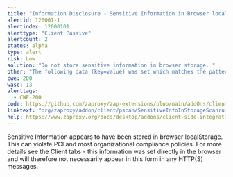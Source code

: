 ```yaml
---
title: "Information Disclosure - Sensitive Information in Browser localStorage"
alertid: 120001-1
alertindex: 12000101
alerttype: "Client Passive"
alertcount: 2
status: alpha
type: alert
risk: Low
solution: "Do not store sensitive information in browser storage. "
other: "The following data (key=value) was set which matches the pattern for credit cards: key=value Note that alerts will only be raised once for each URL + key."
cwe: 200
wasc: 13
alerttags: 
  - CWE-200
code: https://github.com/zaproxy/zap-extensions/blob/main/addOns/client/src/main/java/org/zaproxy/addon/client/pscan/SensitiveInfoInStorageScanrule.java
linktext: "org/zaproxy/addon/client/pscan/SensitiveInfoInStorageScanrule.java"
help: https://www.zaproxy.org/docs/desktop/addons/client-side-integration/pscan/#id-120001
---
```

Sensitive Information appears to have been stored in browser localStorage. This can violate PCI and most organizational compliance policies.
For more details see the Client tabs - this information was set directly in the browser and will therefore not necessarily appear in this form in any HTTP(S) messages.
